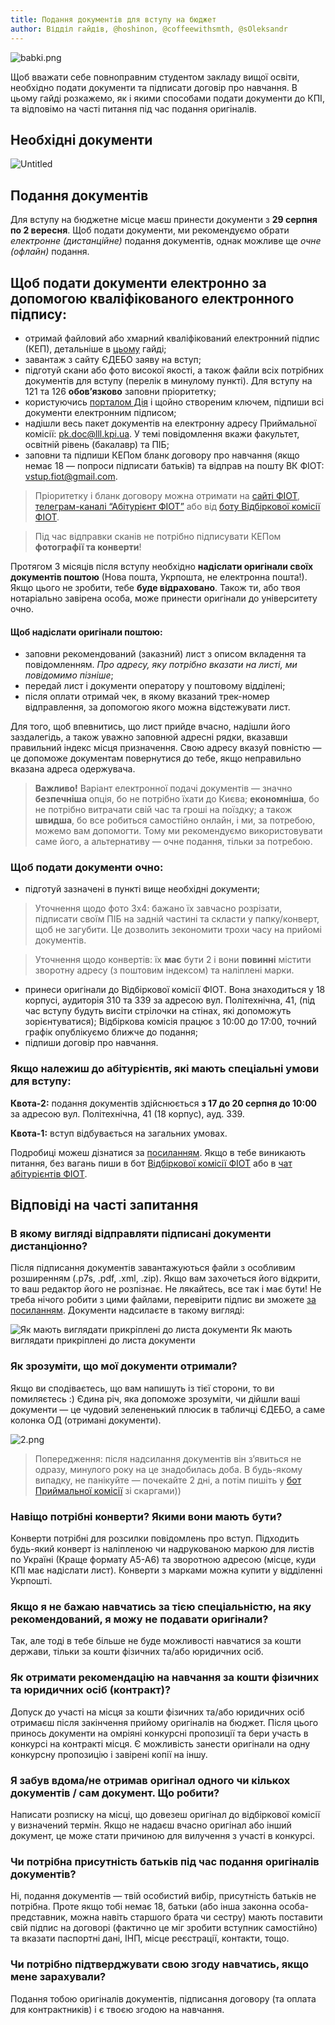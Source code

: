 ```yaml
---
title: Подання документів для вступу на бюджет
author: Відділ гайдів, @hoshinon, @coffeewithsmth, @sOleksandr  
---
```


![babki.png](https://telegra.ph/file/faa3a167439c4e28f76da.png)

Щоб вважати себе повноправним студентом закладу вищої освіти, необхідно подати документи та підписати договір про навчання. В цьому гайді розкажемо, як і якими способами подати документи до КПІ, та відповімо на часті питання під час подання оригіналів.

## Необхідні документи

![Untitled](https://i.imgur.com/k8Oc6fg.png)

## Подання документів

Для вступу на бюджетне місце маєш принести документи з **29 серпня по 2 вересня**. Щоб подати документи, ми рекомендуємо обрати *електронне (дистанційне)* подання документів, однак можливе ще *очне (офлайн)* подання.

## Щоб подати документи електронно за допомогою кваліфікованого електронного підпису:

- отримай файловий або хмарний кваліфікований електронний підпис (КЕП), детальніше в [цьому](https://telegra.ph/obtaining-digital-signature-from-privatbank-11-11) гайді;
- завантаж з сайту ЄДЕБО заяву на вступ; 
- підготуй скани або фото високої якості, а також файли всіх потрібних документів для вступу (перелік в минулому пункті). Для вступу на 121 та 126 **обов’язково** заповни пріоритетку;
- користуючись [порталом Дія](https://sign.diia.gov.ua/) і щойно створеним ключем, підпиши всі документи електронним підписом;
- надішли весь пакет документів на електронну адресу Приймальної комісії: [pk.doc@lll.kpi.ua](mailto:pk.doc@lll.kpi.ua). У темі повідомлення вкажи факультет, освітній рівень (бакалавр) та ПІБ;
- заповни та підпиши КЕПом бланк договору про навчання (якщо немає 18 — попроси підписати батьків) та відправ на пошту ВК ФІОТ: [vstup.fiot@gmail.com](mailto:vstup.fiot@gmail.com).

>Пріоритетку і бланк договору можна отримати на [сайті ФІОТ](http://fiot.kpi.ua/), [телеграм-каналі “Абітурієнт ФІОТ”](https://t.me/abit_fict) або від [боту Відбіркової комісії ФІОТ](https://t.me/fiot_help_bot).

>Під час відправки сканів не потрібно підписувати КЕПом **фотографії та конверти**!

Протягом 3 місяців після вступу необхідно **надіслати оригінали своїх документів поштою** (Нова пошта, Укрпошта, не електронна пошта!). Якщо цього не зробити, тебе **буде відраховано**. Також ти, або твоя нотаріально завірена особа, може принести оригінали до університету очно.

#### Щоб надіслати оригінали поштою:

- заповни рекомендований (заказний) лист з описом вкладення та повідомленням. *Про адресу, яку потрібно вказати на листі, ми повідомимо пізніше*;
- передай лист і документи оператору у поштовому відділені;
- після оплати отримай чек, в якому вказаний трек-номер відправлення, за допомогою якого можна відстежувати лист.

Для того, щоб впевнитись, що лист прийде вчасно, надішли його заздалегідь, а також уважно заповнюй адресні рядки, вказавши правильний індекс місця призначення. Свою адресу вказуй повністю — це допоможе документам повернутися до тебе, якщо неправильно вказана адреса одержувача.

> **Важливо!** Варіант електронної подачі документів — значно **безпечніша** опція, бо не потрібно їхати до Києва; **економніша**, бо не потрібно витрачати свій час та гроші на поїздку; а також **швидша**, бо все  робиться самостійно онлайн, і ми, за потребою, можемо вам допомогти. Тому ми рекомендуємо використовувати саме його, а альтернативу — очне подання, тільки за потребою.
>

### Щоб подати документи очно:

- підготуй зазначені в пункті вище необхідні документи;

> Уточнення щодо фото 3х4: бажано їх завчасно розрізати, підписати своїм ПІБ на задній частині та скласти у папку/конверт, щоб не загубити. Це дозволить зекономити трохи часу на прийомі документів.
> 

> Уточнення щодо конвертів: їх **має** бути 2 і вони **повинні** містити зворотну адресу (з поштовим індексом) та наліплені марки.
> 
- принеси оригінали до Відбіркової комісії ФІОТ. Вона знаходиться у 18 корпусі, аудиторія 310 та 339 за адресою вул. Політехнічна, 41, (під час вступу будуть висіти стрілочки на стінах, які допоможуть зорієнтуватися); Відбіркова комісія працює з 10:00 до 17:00, точний графік опублікуємо ближче до подання;
- підпиши договір про навчання.

### **Якщо належиш до абітурієнтів, які мають спеціальні умови для вступу:**

**Квота-2:** подання документів здійснюється **з 17 до 20 серпня до 10:00** за адресою вул. Політехнічна, 41 (18 корпус), ауд. 339. 

**Квота-1:** вступ відбувається на загальних умовах.

Подробиці можеш дізнатися за [посиланням](https://pk.kpi.ua/faq/). Якщо в тебе виникають питання, без вагань пиши в бот [Відбіркової комісії ФІОТ](https://t.me/fiot_help_bot) або в [чат абітурієнтів ФІОТ](https://t.me/abit_fict).

## Відповіді на часті запитання

### В якому вигляді відправляти підписані документи дистанціонно?

Після підписання документів завантажуються файли з особливим розширенням (.p7s, .pdf, .xml, .zip). Якщо вам захочеться його відкрити, то ваш редактор його не розпізнає. Не лякайтесь, все так і має бути! Не треба нічого робити з цими файлами, перевірити підпис ви зможете [за посиланням](https://sign.diia.gov.ua/verify). Документи надсилаєте в такому вигляді:

![Як мають виглядати прикріплені до листа документи](https://telegra.ph/file/cef9c7c4fa6fbc069c498.png)
Як мають виглядати прикріплені до листа документи

### Як зрозуміти, що мої документи отримали?

Якщо ви сподіваєтесь, що вам напишуть із тієї сторони, то ви помиляєтесь :) Єдина річ, яка допоможе зрозуміти, чи дійшли ваші документи — це чудовий зелененький плюсик в табличці ЄДЕБО, а саме колонка ОД (отримані документи).

![2.png](https://telegra.ph/file/443ab7b0d68ca691fed8f.png)

> Попередження: після надсилання документів він з’явиться не одразу, минулого року на це знадобилась доба. В будь-якому випадку, не панікуйте — почекайте 2 дні, а потім пишіть у [бот Приймальної комісії](https://t.me/pk_kpibot) зі скаргами))

### Навіщо потрібні конверти? Якими вони мають бути?

Конверти потрібні для розсилки повідомлень про вступ. Підходить будь-який конверт із наліпленою чи надрукованою маркою для листів по Україні (Краще формату А5-А6) та зворотною адресою (місце, куди КПІ має надіслати лист). Конверти з марками можна купити у відділенні Укрпошті.

### Якщо я не бажаю навчатись за тією спеціальністю, на яку рекомендований, я можу не подавати оригінали?

Так, але тоді в тебе більше не буде можливості навчатися за кошти держави, тільки за кошти фізичних та/або юридичних осіб.

### Як отримати рекомендацію на навчання за кошти фізичних та юридичних осіб (контракт)?

Допуск до участі на місця за кошти фізичних та/або юридичних осіб отримаєш після закінчення прийому оригіналів на бюджет. Після цього принось документи на омріяні конкурсні пропозиції та бери участь в конкурсі на контракті місця. Є можливість занести оригінали на одну конкурсну пропозицію і завірені копії на іншу.

### Я забув вдома/не отримав оригінал одного чи кількох документів / сам документ. Що робити?

Написати розписку на місці, що довезеш оригінал до відбіркової комісії у визначений термін. Якщо не надаєш вчасно оригінал або інший документ, це може стати причиною для вилучення з участі в конкурсі.

### Чи потрібна присутність батьків під час подання оригіналів документів?

Ні, подання документів — твій особистий вибір, присутність батьків не потрібна. Проте якщо тобі немає 18, батьки (або інша законна особа-представник, можна навіть старшого брата чи сестру) мають поставити свій підпис на договорі (фактично це міг зробити вступник самостійно) та вказати паспортні дані, ІНП, місце реєстрації, контакти, тощо.

### Чи потрібно підтверджувати свою згоду навчатись, якщо мене зарахували?

Подання тобою оригіналів документів, підписання договору (та оплата для контрактників) і є твоєю згодою на навчання.
